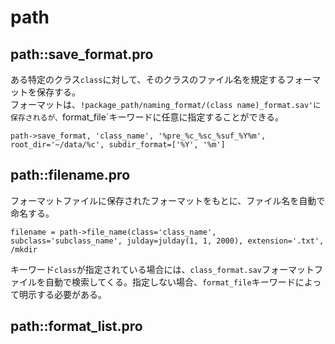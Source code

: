 # path

## path::save_format.pro
ある特定のクラス`class`に対して、そのクラスのファイル名を規定するフォーマットを保存する。 <br>
フォーマットは、`!package_path/naming_format/(class name)_format.sav'に保存されるが、`format_file`キーワードに任意に指定することができる。
```
path->save_format, 'class_name', '%pre_%c_%sc_%suf_%Y%m', root_dir='~/data/%c', subdir_format=['%Y', '%m']
```

## path::filename.pro
フォーマットファイルに保存されたフォーマットをもとに、ファイル名を自動で命名する。
```
filename = path->file_name(class='class_name',  subclass='subclass_name', julday=julday(1, 1, 2000), extension='.txt', /mkdir
```
キーワード`class`が指定されている場合には、`class_format.sav`フォーマットファイルを自動で検索してくる。指定しない場合、`format_file`キーワードによって明示する必要がある。


## path::format_list.pro
